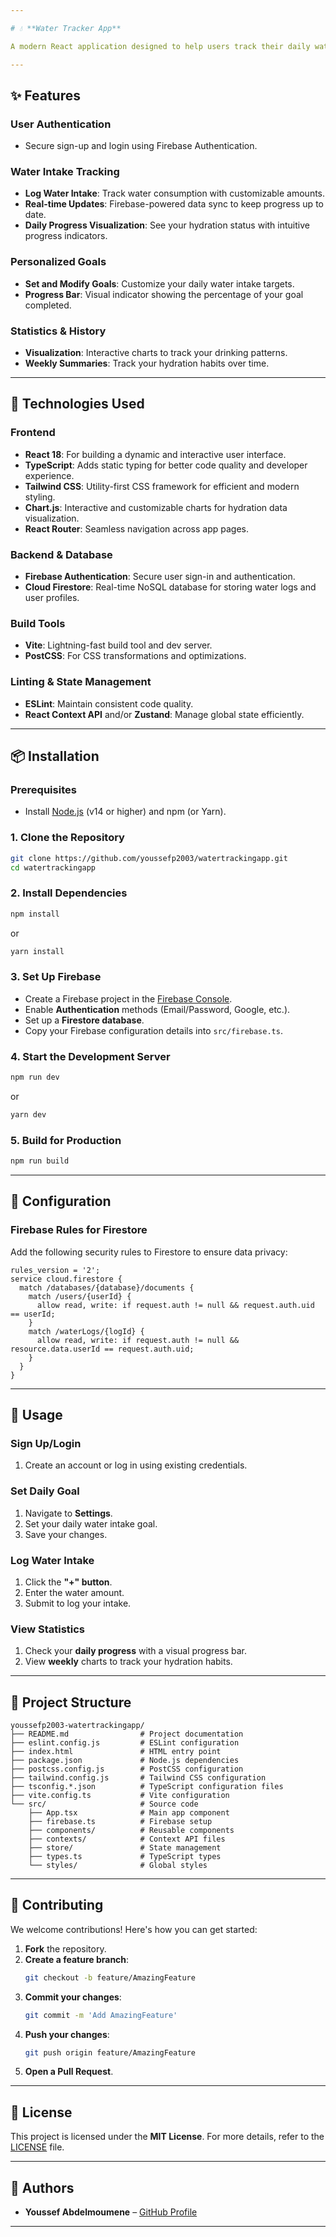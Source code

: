 ```yaml
---

# 💧 **Water Tracker App**

A modern React application designed to help users track their daily water intake, set hydration goals, and maintain healthy drinking habits. The app is built with **React**, **TypeScript**, and **Firebase** for real-time data synchronization, user authentication, and secure cloud storage.

---
```


## ✨ **Features**

### **User Authentication**
- Secure sign-up and login using Firebase Authentication.

### **Water Intake Tracking**
- **Log Water Intake**: Track water consumption with customizable amounts.
- **Real-time Updates**: Firebase-powered data sync to keep progress up to date.
- **Daily Progress Visualization**: See your hydration status with intuitive progress indicators.

### **Personalized Goals**
- **Set and Modify Goals**: Customize your daily water intake targets.
- **Progress Bar**: Visual indicator showing the percentage of your goal completed.

### **Statistics & History**
- **Visualization**: Interactive charts to track your drinking patterns.
- **Weekly Summaries**: Track your hydration habits over time.

---

## 🚀 **Technologies Used**

### **Frontend**
- **React 18**: For building a dynamic and interactive user interface.
- **TypeScript**: Adds static typing for better code quality and developer experience.
- **Tailwind CSS**: Utility-first CSS framework for efficient and modern styling.
- **Chart.js**: Interactive and customizable charts for hydration data visualization.
- **React Router**: Seamless navigation across app pages.

### **Backend & Database**
- **Firebase Authentication**: Secure user sign-in and authentication.
- **Cloud Firestore**: Real-time NoSQL database for storing water logs and user profiles.

### **Build Tools**
- **Vite**: Lightning-fast build tool and dev server.
- **PostCSS**: For CSS transformations and optimizations.

### **Linting & State Management**
- **ESLint**: Maintain consistent code quality.
- **React Context API** and/or **Zustand**: Manage global state efficiently.

---

## 📦 **Installation**

### Prerequisites
- Install [Node.js](https://nodejs.org/) (v14 or higher) and npm (or Yarn).

### 1. Clone the Repository
```bash
git clone https://github.com/youssefp2003/watertrackingapp.git
cd watertrackingapp
```

### 2. Install Dependencies
```bash
npm install
```
or
```bash
yarn install
```

### 3. Set Up Firebase
- Create a Firebase project in the [Firebase Console](https://console.firebase.google.com/).
- Enable **Authentication** methods (Email/Password, Google, etc.).
- Set up a **Firestore database**.
- Copy your Firebase configuration details into `src/firebase.ts`.

### 4. Start the Development Server
```bash
npm run dev
```
or
```bash
yarn dev
```

### 5. Build for Production
```bash
npm run build
```

---

## 🔧 **Configuration**

### Firebase Rules for Firestore
Add the following security rules to Firestore to ensure data privacy:

```plaintext
rules_version = '2';
service cloud.firestore {
  match /databases/{database}/documents {
    match /users/{userId} {
      allow read, write: if request.auth != null && request.auth.uid == userId;
    }
    match /waterLogs/{logId} {
      allow read, write: if request.auth != null && resource.data.userId == request.auth.uid;
    }
  }
}
```

---

## 📱 **Usage**

### **Sign Up/Login**
1. Create an account or log in using existing credentials.

### **Set Daily Goal**
1. Navigate to **Settings**.
2. Set your daily water intake goal.
3. Save your changes.

### **Log Water Intake**
1. Click the **"+" button**.
2. Enter the water amount.
3. Submit to log your intake.

### **View Statistics**
1. Check your **daily progress** with a visual progress bar.
2. View **weekly** charts to track your hydration habits.
   
---

## 📂 **Project Structure**

```plaintext
youssefp2003-watertrackingapp/
├── README.md                # Project documentation
├── eslint.config.js         # ESLint configuration
├── index.html               # HTML entry point
├── package.json             # Node.js dependencies
├── postcss.config.js        # PostCSS configuration
├── tailwind.config.js       # Tailwind CSS configuration
├── tsconfig.*.json          # TypeScript configuration files
├── vite.config.ts           # Vite configuration
└── src/                     # Source code
    ├── App.tsx              # Main app component
    ├── firebase.ts          # Firebase setup
    ├── components/          # Reusable components
    ├── contexts/            # Context API files
    ├── store/               # State management
    ├── types.ts             # TypeScript types
    └── styles/              # Global styles
```

---

## 🤝 **Contributing**

We welcome contributions! Here's how you can get started:

1. **Fork** the repository.
2. **Create a feature branch**:
   ```bash
   git checkout -b feature/AmazingFeature
   ```
3. **Commit your changes**:
   ```bash
   git commit -m 'Add AmazingFeature'
   ```
4. **Push your changes**:
   ```bash
   git push origin feature/AmazingFeature
   ```
5. **Open a Pull Request**.

---

## 📄 **License**
This project is licensed under the **MIT License**. For more details, refer to the [LICENSE](LICENSE) file.

---

## 👥 **Authors**
- **Youssef Abdelmoumene** – [GitHub Profile](https://github.com/youssefp2003)

--- 
